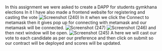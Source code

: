 In this assignment we were asked to create a DAPP for students gymkhana elections
In it I have also made a frontend website for registering and casting the vote
![Screenshot (240)](https://github.com/pushpdeep07/students-gymkhana/assets/130915214/90cf079c-7d30-419c-b52a-08dd67e9a849)
In it when we click the Connect to metamask then it gives pop up for connecting with metamask and our metamask will be connected.
![Screenshot (247)](https://github.com/pushpdeep07/students-gymkhana/assets/130915214/d9cb91cb-c7a3-4fdc-a140-bfdbd80a0564)
![Screenshot (246)](https://github.com/pushpdeep07/students-gymkhana/assets/130915214/5dedcf78-753e-4604-b891-0a48d5ddb243)
and then next window will be open.
![Screenshot (245) A](https://github.com/pushpdeep07/students-gymkhana/assets/130915214/7dcda9c7-2013-4e47-ad60-dab899e6b5ea)
here we will cast our vote to each candidate as per our preference and then click on submit so our contract will be deployed and scores will be updated.





